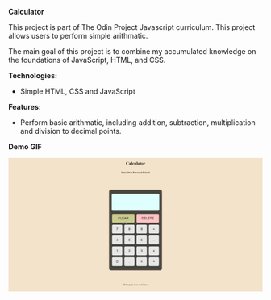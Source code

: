 **Calculator**

This project is part of The Odin Project Javascript curriculum. This project allows users to perform simple arithmatic.

The main goal of this project is to combine my accumulated knowledge on the foundations of JavaScript, HTML, and CSS.

**Technologies:**

- Simple HTML, CSS and JavaScript

**Features:**

- Perform basic arithmatic, including addition, subtraction, multiplication and division to decimal points.

**Demo GIF**

<img src="./livedemo.gif">
